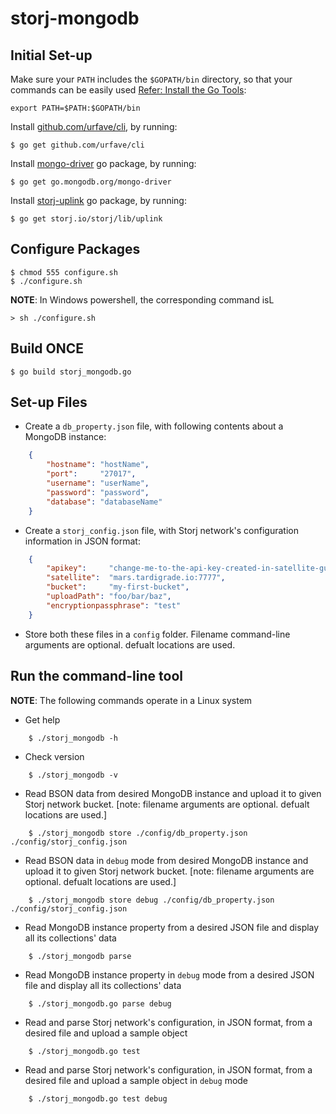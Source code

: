 # storj-mongodb

## Initial Set-up
Make sure your `PATH` includes the `$GOPATH/bin` directory, so that your commands can be easily used [Refer: Install the Go Tools](https://golang.org/doc/install):
```
export PATH=$PATH:$GOPATH/bin
```

Install [github.com/urfave/cli](https://github.com/urfave/cli), by running:
```
$ go get github.com/urfave/cli
```

Install [mongo-driver](https://godoc.org/go.mongodb.org/mongo-driver) go package, by running:
```
$ go get go.mongodb.org/mongo-driver
```

Install [storj-uplink](https://godoc.org/storj.io/storj/lib/uplink) go package, by running:
```
$ go get storj.io/storj/lib/uplink
```



## Configure Packages
```
$ chmod 555 configure.sh
$ ./configure.sh
```

**NOTE**: In Windows powershell, the corresponding command isL
```
> sh ./configure.sh
```

## Build ONCE
```
$ go build storj_mongodb.go
```



## Set-up Files
* Create a `db_property.json` file, with following contents about a MongoDB instance:
```json
    { 
        "hostname": "hostName",
        "port":     "27017",
        "username": "userName",
        "password": "password",
        "database": "databaseName"
    }
```

* Create a `storj_config.json` file, with Storj network's configuration information in JSON format:
```json
    { 
        "apikey":     "change-me-to-the-api-key-created-in-satellite-gui",
        "satellite":  "mars.tardigrade.io:7777",
        "bucket":     "my-first-bucket",
        "uploadPath": "foo/bar/baz",
        "encryptionpassphrase": "test"
    }
```

* Store both these files in a `config` folder.  Filename command-line arguments are optional.  defualt locations are used.


## Run the command-line tool

**NOTE**: The following commands operate in a Linux system

* Get help
```
    $ ./storj_mongodb -h
```

* Check version
```
    $ ./storj_mongodb -v
```

* Read BSON data from desired MongoDB instance and upload it to given Storj network bucket.  [note: filename arguments are optional.  defualt locations are used.]
```
    $ ./storj_mongodb store ./config/db_property.json ./config/storj_config.json  
```

* Read BSON data in `debug` mode from desired MongoDB instance and upload it to given Storj network bucket.  [note: filename arguments are optional.  defualt locations are used.]
```
    $ ./storj_mongodb store debug ./config/db_property.json ./config/storj_config.json  
```

* Read MongoDB instance property from a desired JSON file and display all its collections' data
```
    $ ./storj_mongodb parse   
```

* Read MongoDB instance property in `debug` mode from a desired JSON file and display all its collections' data
```
    $ ./storj_mongodb.go parse debug 
```

* Read and parse Storj network's configuration, in JSON format, from a desired file and upload a sample object
```
    $ ./storj_mongodb.go test 
```
* Read and parse Storj network's configuration, in JSON format, from a desired file and upload a sample object in `debug` mode
```
    $ ./storj_mongodb.go test debug 
```
